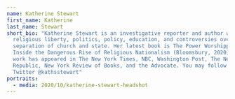 ```yaml
---
name: Katherine Stewart
first_name: Katherine
last_name: Stewart
short_bio: "Katherine Stewart is an investigative reporter and author who covers
  religious liberty, politics, policy, education, and controversies over the
  separation of church and state. Her latest book is The Power Worshippers:
  Inside the Dangerous Rise of Religious Nationalism (Bloomsbury, 2020). Her
  work has appeared in The New York Times, NBC, Washington Post, The New
  Republic, New York Review of Books, and the Advocate. You may follow her on
  Twitter @kathsstewart"
portraits:
  - media: 2020/10/katherine-stewart-headshot
---
```

